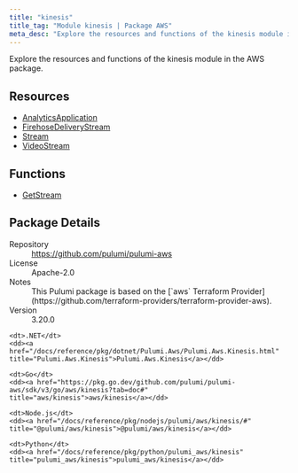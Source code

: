 ```yaml
---
title: "kinesis"
title_tag: "Module kinesis | Package AWS"
meta_desc: "Explore the resources and functions of the kinesis module in the AWS package."
---
```


<!-- WARNING: this file was generated by Pulumi Docs Generator. -->
<!-- Do not edit by hand unless you're certain you know what you are doing! -->

Explore the resources and functions of the kinesis module in the AWS package.

<h2 id="resources">Resources</h2>
<ul class="api">
    <li><a href="analyticsapplication" title="AnalyticsApplication"><span class="symbol resource"></span>AnalyticsApplication</a></li>
    <li><a href="firehosedeliverystream" title="FirehoseDeliveryStream"><span class="symbol resource"></span>FirehoseDeliveryStream</a></li>
    <li><a href="stream" title="Stream"><span class="symbol resource"></span>Stream</a></li>
    <li><a href="videostream" title="VideoStream"><span class="symbol resource"></span>VideoStream</a></li>
</ul>

<h2 id="functions">Functions</h2>
<ul class="api">
    <li><a href="getstream" title="GetStream"><span class="symbol function"></span>GetStream</a></li>
</ul>

<h2 id="package-details">Package Details</h2>
<dl class="package-details">
	<dt>Repository</dt>
	<dd><a href="https://github.com/pulumi/pulumi-aws">https://github.com/pulumi/pulumi-aws</a></dd>
	<dt>License</dt>
	<dd>Apache-2.0</dd>
	<dt>Notes</dt>
	<dd>This Pulumi package is based on the [`aws` Terraform Provider](https://github.com/terraform-providers/terraform-provider-aws).</dd>
	<dt>Version</dt>
	<dd>3.20.0</dd>
</dl>



<dl class="tabular">

    <dt>.NET</dt>
    <dd><a href="/docs/reference/pkg/dotnet/Pulumi.Aws/Pulumi.Aws.Kinesis.html" title="Pulumi.Aws.Kinesis">Pulumi.Aws.Kinesis</a></dd>

    <dt>Go</dt>
    <dd><a href="https://pkg.go.dev/github.com/pulumi/pulumi-aws/sdk/v3/go/aws/kinesis?tab=doc#" title="aws/kinesis">aws/kinesis</a></dd>

    <dt>Node.js</dt>
    <dd><a href="/docs/reference/pkg/nodejs/pulumi/aws/kinesis/#" title="@pulumi/aws/kinesis">@pulumi/aws/kinesis</a></dd>

    <dt>Python</dt>
    <dd><a href="/docs/reference/pkg/python/pulumi_aws/kinesis" title="pulumi_aws/kinesis">pulumi_aws/kinesis</a></dd>

</dl>

